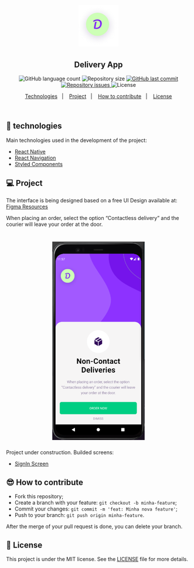 <h1 align="center">
<img alt="" title="" src="/.github/logo.png" width="" />
</h1>

<h2 align="center">Delivery App</h2>

<p align="center">
  <img alt="GitHub language count" src="https://img.shields.io/github/languages/count/rlocatelli9/delivery-app">

  <img alt="Repository size" src="https://img.shields.io/github/repo-size/rlocatelli9/delivery-app">

  <a href="https://github.com/rlocatelli9/delivery-app/commits/master">
    <img alt="GitHub last commit" src="https://img.shields.io/github/last-commit/rlocatelli9/delivery-app">
  </a>

  <a href="https://github.com/rlocatelli9/delivery-app/issues">
    <img alt="Repository issues" src="https://img.shields.io/github/issues/rlocatelli9/delivery-app">

  </a>

  <img alt="License" src="https://img.shields.io/badge/license-MIT-brightgreen">
</p>

<p align="center">
  <a href="#bookmark_tabs-technologies">Technologies</a>&nbsp;&nbsp;&nbsp;|&nbsp;&nbsp;&nbsp;
  <a href="#computer-project">Project</a>&nbsp;&nbsp;&nbsp;|&nbsp;&nbsp;&nbsp;
  <a href="#sunglasses-how-to-contribute">How to contribute</a>&nbsp;&nbsp;&nbsp;|&nbsp;&nbsp;&nbsp;
  <a href="#memo-license">License</a>
</p>

<br>

## :bookmark_tabs: technologies

Main technologies used in the development of the project:

- [React Native](https://reactnative.dev/)
- [React Navigation](https://reactnavigation.org/docs/getting-started)
- [Styled Components](https://styled-components.com/)

## :computer: Project

The interface is being designed based on a free UI Design available at: [Figma Resources](https://www.figmaresources.com/resources/figma-food-delivery-app-ui)

When placing an order, select the option “Contactless delivery” and the courier will leave your order at the door.


<h1 align="center">
<img alt="SignIn" title="SignIn Screen" src="/.github/SignIn.png" width="50%" />
</h1>

Project under construction.
Builded screens: 
 - [SignIn Screen](/.github/SignIn.png)

## :sunglasses: How to contribute

- Fork this repository;
- Create a branch with your feature: `git checkout -b minha-feature`;
- Commit your changes: `git commit -m 'feat: Minha nova feature'`;
- Push to your branch: `git push origin minha-feature`.

After the merge of your pull request is done, you can delete your branch.

## :memo: License

This project is under the MIT license. See the [LICENSE](LICENSE.md) file for more details.